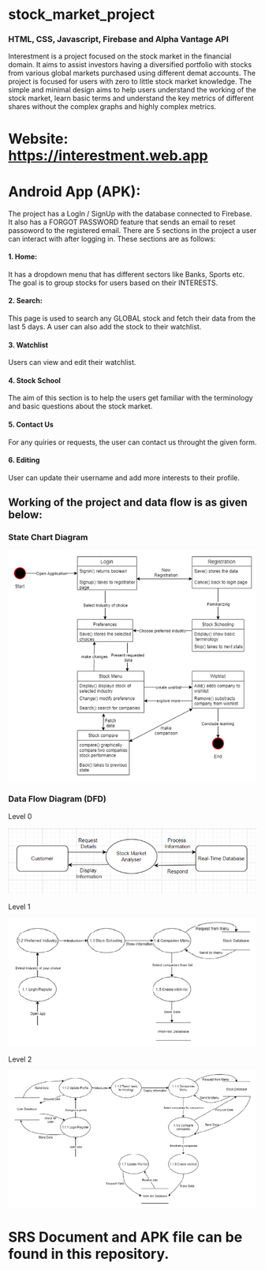 # stock_market_project

### HTML, CSS, Javascript, Firebase and Alpha Vantage API

Interestment is a project focused on the stock market in the financial domain. It aims to assist investors having a diversified portfolio with stocks from various global markets purchased using different demat accounts. The project is focused for users with zero to little stock market knowledge. The simple and minimal design aims to help users understand the working of the stock market, learn basic terms and understand the key metrics of different shares without the complex graphs and highly complex metrics.

# Website: https://interestment.web.app
# Android App (APK): 

The project has a LogIn / SignUp with the database connected to Firebase. It also has a FORGOT PASSWORD feature that sends an email to reset passoword to the registered email.
There are 5 sections in the project a user can interact with after logging in. These sections are as follows:

#### 1. Home: 
It has a dropdown menu that has different sectors like Banks, Sports etc. The goal is to group stocks for users based on their INTERESTS. 
#### 2. Search:
This page is used to search any GLOBAL stock and fetch their data from the last 5 days. A user can also add the stock to their watchlist.
#### 3. Watchlist
Users can view and edit their watchlist.
#### 4. Stock School
The aim of this section is to help the users get familiar with the terminology and basic questions about the stock market.
#### 5. Contact Us
For any quiries or requests, the user can contact us throught the given form.
#### 6. Editing
User can update their username and add more interests to their profile.

## Working of the project and data flow is as given below:

### State Chart Diagram

![State Level Diagram](images/state_diagram.png)

### Data Flow Diagram (DFD)

Level 0

![DFD Level 0](images/dfd_lvl0.png)

Level 1

![DFD Level 1](images/dfd_lvl1.png)

Level 2

![DFD Level 2](images/dfd_lvl2.png)

# SRS Document and APK file can be found in this repository.
